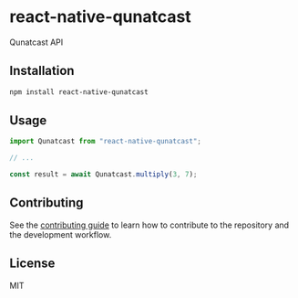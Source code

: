 # react-native-qunatcast

Qunatcast API

## Installation

```sh
npm install react-native-qunatcast
```

## Usage

```js
import Qunatcast from "react-native-qunatcast";

// ...

const result = await Qunatcast.multiply(3, 7);
```

## Contributing

See the [contributing guide](CONTRIBUTING.md) to learn how to contribute to the repository and the development workflow.

## License

MIT
